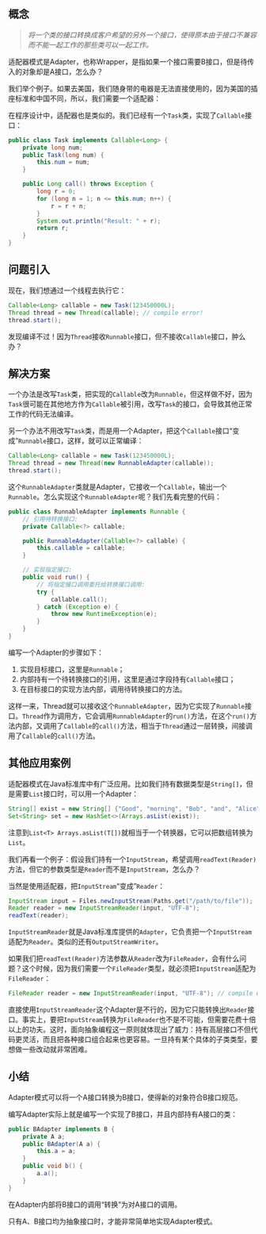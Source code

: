 ## 概念

> *将一个类的接口转换成客户希望的另外一个接口，使得原本由于接口不兼容而不能一起工作的那些类可以一起工作。*

适配器模式是Adapter，也称Wrapper，是指如果一个接口需要B接口，但是待传入的对象却是A接口，怎么办？

我们举个例子。如果去美国，我们随身带的电器是无法直接使用的，因为美国的插座标准和中国不同，所以，我们需要一个适配器：

在程序设计中，适配器也是类似的。我们已经有一个`Task`类，实现了`Callable`接口：

```java
public class Task implements Callable<Long> {
    private long num;
    public Task(long num) {
        this.num = num;
    }

    public Long call() throws Exception {
        long r = 0;
        for (long n = 1; n <= this.num; n++) {
            r = r + n;
        }
        System.out.println("Result: " + r);
        return r;
    }
}
```



## 问题引入

现在，我们想通过一个线程去执行它：

```java
Callable<Long> callable = new Task(123450000L);
Thread thread = new Thread(callable); // compile error!
thread.start();
```

发现编译不过！因为`Thread`接收`Runnable`接口，但不接收`Callable`接口，肿么办？



## 解决方案

一个办法是改写`Task`类，把实现的`Callable`改为`Runnable`，但这样做不好，因为`Task`很可能在其他地方作为`Callable`被引用，改写`Task`的接口，会导致其他正常工作的代码无法编译。

另一个办法不用改写`Task`类，而是用一个Adapter，把这个`Callable`接口“变成”`Runnable`接口，这样，就可以正常编译：

```java
Callable<Long> callable = new Task(123450000L);
Thread thread = new Thread(new RunnableAdapter(callable));
thread.start();
```



这个`RunnableAdapter`类就是Adapter，它接收一个`Callable`，输出一个`Runnable`。怎么实现这个`RunnableAdapter`呢？我们先看完整的代码：

```java
public class RunnableAdapter implements Runnable {
    // 引用待转换接口:
    private Callable<?> callable;

    public RunnableAdapter(Callable<?> callable) {
        this.callable = callable;
    }

    // 实现指定接口:
    public void run() {
        // 将指定接口调用委托给转换接口调用:
        try {
            callable.call();
        } catch (Exception e) {
            throw new RuntimeException(e);
        }
    }
}
```

编写一个Adapter的步骤如下：

1. 实现目标接口，这里是`Runnable`；
2. 内部持有一个待转换接口的引用，这里是通过字段持有`Callable`接口；
3. 在目标接口的实现方法内部，调用待转换接口的方法。

这样一来，Thread就可以接收这个`RunnableAdapter`，因为它实现了`Runnable`接口。`Thread`作为调用方，它会调用`RunnableAdapter`的`run()`方法，在这个`run()`方法内部，又调用了`Callable`的`call()`方法，相当于`Thread`通过一层转换，间接调用了`Callable`的`call()`方法。



## 其他应用案例

适配器模式在Java标准库中有广泛应用。比如我们持有数据类型是`String[]`，但是需要`List`接口时，可以用一个Adapter：

~~~java
String[] exist = new String[] {"Good", "morning", "Bob", "and", "Alice"};
Set<String> set = new HashSet<>(Arrays.asList(exist));
~~~

注意到`List<T> Arrays.asList(T[])`就相当于一个转换器，它可以把数组转换为`List`。



我们再看一个例子：假设我们持有一个`InputStream`，希望调用`readText(Reader)`方法，但它的参数类型是`Reader`而不是`InputStream`，怎么办？

当然是使用适配器，把`InputStream`“变成”`Reader`：

```java
InputStream input = Files.newInputStream(Paths.get("/path/to/file"));
Reader reader = new InputStreamReader(input, "UTF-8");
readText(reader);
```

`InputStreamReader`就是Java标准库提供的`Adapter`，它负责把一个`InputStream`适配为`Reader`。类似的还有`OutputStreamWriter`。

如果我们把`readText(Reader)`方法参数从`Reader`改为`FileReader`，会有什么问题？这个时候，因为我们需要一个`FileReader`类型，就必须把`InputStream`适配为`FileReader`：

```java
FileReader reader = new InputStreamReader(input, "UTF-8"); // compile error!
```

直接使用`InputStreamReader`这个Adapter是不行的，因为它只能转换出`Reader`接口。事实上，要把`InputStream`转换为`FileReader`也不是不可能，但需要花费十倍以上的功夫。这时，面向抽象编程这一原则就体现出了威力：持有高层接口不但代码更灵活，而且把各种接口组合起来也更容易。一旦持有某个具体的子类类型，要想做一些改动就非常困难。



## 小结

Adapter模式可以将一个A接口转换为B接口，使得新的对象符合B接口规范。

编写Adapter实际上就是编写一个实现了B接口，并且内部持有A接口的类：

```java
public BAdapter implements B {
    private A a;
    public BAdapter(A a) {
        this.a = a;
    }
    public void b() {
        a.a();
    }
}
```

在Adapter内部将B接口的调用“转换”为对A接口的调用。

只有A、B接口均为抽象接口时，才能非常简单地实现Adapter模式。

